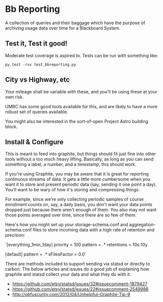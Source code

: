 # Bb Reporting 

A collection of queries and their baggage which have the purpose of
archiving usage data over time for a Blackboard System.

## Test it, Test it good!

Moderate test coverage is aspired to.  Tests can be run with something
like:

`py.test -rvx test_bbreporting.py`

## City vs Highway, etc

Your mileage shall be variable with these, and you'll be using these at
your own risk. 

UMBC has some good tools available for this, and are likely to have a
more robust set of queries available.

You might also be interested in the sort-of-open Project Astro building
block.  

## Install & Configure

This is meant to feed into graphite, but things should fit just fine
into other tools without a too much heavy lifting. Basically, as long as you
can send something a label, a number, and a timestamp, this should work.


If you're using Graphite, you may be aware that it is great for reporting continuous streams of data. It gets a little more cumbersome when you want it to store and present periodic data (say, sending it one point a day). You'll want to be wary of how it's storing and compressing things.

For example, since we're only collecting periodic samples of course enrollment counts on, say, a daily basis, you don't want your data points dropped just because there aren't enough of them.  You also may not want those points averaged over time, since there are so few of them.

Here's how you might set up your storage-schema.conf and
aggregation-schema.conf files to store incoming data with a high rate of
retention and precision:

`[everything_1min_1day]
priority = 100
pattern = .*
retentions = 10s:10y


[default]
pattern = .*
xFilesFactor = 0.0`

There are methods included to support sending via statsd or directly to carbon.  The below articles and issues do a good job of explaining how graphite and statsd collect your data and what they do with it.

* https://github.com/etsy/statsd/issues/32#issuecomment-1879427 
* https://github.com/etsy/statsd/issues/22#issuecomment-2549988 
* http://obfuscurity.com/2012/04/Unhelpful-Graphite-Tip-9






